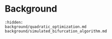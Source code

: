 # Background

```{toctree}
:hidden:
background/quadratic_optimization.md
background/simulated_bifurcation_algorithm.md
```